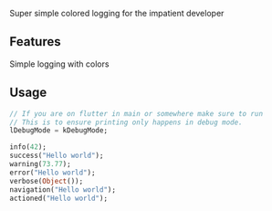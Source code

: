 Super simple colored logging for the impatient developer

## Features

Simple logging with colors

## Usage

```dart
// If you are on flutter in main or somewhere make sure to run
// This is to ensure printing only happens in debug mode.
lDebugMode = kDebugMode;

info(42);
success("Hello world");
warning(73.77);
error("Hello world");
verbose(Object());
navigation("Hello world");
actioned("Hello world");
```